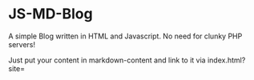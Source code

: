 JS-MD-Blog
==========

A simple Blog written in HTML and Javascript. No need for clunky PHP servers!

Just put your content in markdown-content and link to it via index.html?site=<filename>
